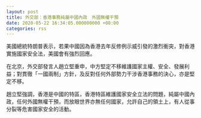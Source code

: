 ```yaml
---
layout: post
title: 外交部：香港事務純屬中國內政　外國無權干預
date: 2020-05-22 16:34:05.000000000 +08:00
categories: rss
---
```


美國總統特朗普表示，若果中國因為香港去年反修例示威引發的激烈衝突，對香港實施國家安全法，美國會有強烈回應。

在北京，外交部發言人趙立堅重申，中方堅定不移維護國家主權、安全、發展利益；對貫徹「一國兩制」方針，及反對任何外部勢力干涉香港事務的決心，亦是堅定不移。

趙立堅強調，香港是中國的特區，香港特區維護國家安全立法的問題，純屬中國內政，任何外國無權干預，而放眼世界亦無任何國家，允許自己的領土上，有人從事分裂等危害國家安全的活動。
